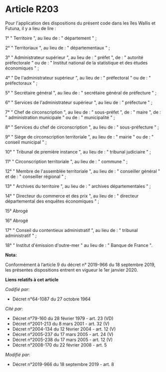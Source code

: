 # Article R203

Pour l'application des dispositions du présent code dans les îles Wallis et Futuna, il y a lieu de lire : 

1° " Territoire ", au lieu de : " département " ; 

2° " Territoriaux ", au lieu de : " départementaux " ; 

3° " Administrateur supérieur ", au lieu de : " préfet ", de : " autorité préfectorale " ou de : " Institut national de la
statistique et des études économiques " ; 

4° " De l'administrateur supérieur ", au lieu de : " préfectoral " ou de : " préfectoraux " ; 

5° " Secrétaire général ", au lieu de : " secrétaire général de préfecture " ; 

6° " Services de l'administrateur supérieur ", au lieu de : " préfecture " ; 

7° " Chef de circonscription ", au lieu de : " sous-préfet ", de : " maire ", de : " administration municipale " ou de : "
municipalité " ; 

8° " Services du chef de circonscription ", au lieu de : " sous-préfecture " ; 

9° " Siège de circonscription territoriale ", au lieu de : " mairie " ou de : " conseil municipal " ; 

10° " Tribunal de première instance ", au lieu de : "   tribunal judiciaire " ; 

11° " Circonscription territoriale ", au lieu de : " commune " ; 

12° " Membre de l'assemblée territoriale ", au lieu de : " conseiller général " et de : " conseiller régional " ; 

13° " Archives du territoire ", au lieu de : " archives départementales " ; 

14° " Directeur du commerce et des prix ", au lieu de : " directeur départemental des enquêtes économiques " ; 

15° Abrogé 

16° Abrogé 

17° " Conseil du contentieux administratif ", au lieu de : " tribunal administratif " ; 

18° " Institut d'émission d'outre-mer " au lieu de : " Banque de France ".

**Nota:**

Conformément à l’article 9 du décret n° 2019-966 du 18 septembre 2019, les présentes dispositions entrent en vigueur le 1er
janvier 2020.

**Liens relatifs à cet article**

_Codifié par_:

  - Décret n°64-1087 du 27 octobre 1964

_Cité par_:

  - Décret n°79-160 du 28 février 1979 - art. 23 (VD)
  - Décret n°2001-213 du 8 mars 2001 - art. 32 (V)
  - Décret n°2004-134 du 12 février 2004 - art. 12 (V)
  - Décret n°2005-237 du 17 mars 2005 - art. 24 (V)
  - Décret n°2005-238 du 17 mars 2005 - art. 12 (V)
  - Décret n°2008-170 du 22 février 2008 - art. 5

_Modifié par_:

  - Décret n°2019-966 du 18 septembre 2019 - art. 8

